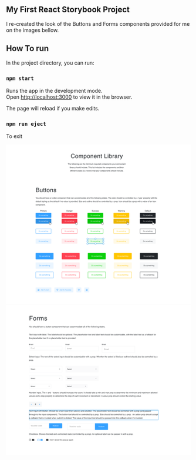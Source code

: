 ## My First React Storybook Project

I re-created the look of the Buttons and Forms components provided for me on the images bellow. 

## How To run

In the project directory, you can run:

### `npm start`

Runs the app in the development mode.<br />
Open [http://localhost:3000](http://localhost:3000) to view it in the browser.

The page will reload if you make edits.

### `npm run eject`

To exit 

![lybrary2](top.png)
![lybrary1](button.png)
